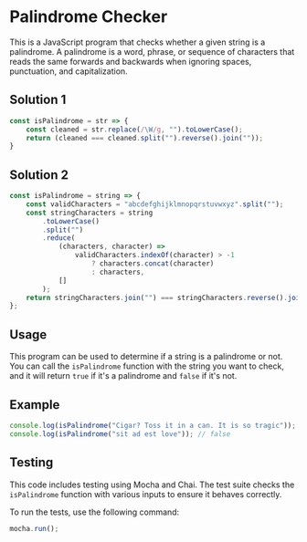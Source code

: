 # Palindrome Checker

This is a JavaScript program that checks whether a given string is a palindrome. A palindrome is a word, phrase, or sequence of characters that reads the same forwards and backwards when ignoring spaces, punctuation, and capitalization. 

## Solution 1

```javascript
const isPalindrome = str => {
    const cleaned = str.replace(/\W/g, "").toLowerCase();
    return (cleaned === cleaned.split("").reverse().join(""));
}
```

## Solution 2

```javascript
const isPalindrome = string => {
    const validCharacters = "abcdefghijklmnopqrstuvwxyz".split("");
    const stringCharacters = string
        .toLowerCase()
        .split("")
        .reduce(
            (characters, character) =>
                validCharacters.indexOf(character) > -1
                    ? characters.concat(character)
                    : characters,
            []
        );
    return stringCharacters.join("") === stringCharacters.reverse().join("");
};
```

## Usage

This program can be used to determine if a string is a palindrome or not. You can call the `isPalindrome` function with the string you want to check, and it will return `true` if it's a palindrome and `false` if it's not.

## Example

```javascript
console.log(isPalindrome("Cigar? Toss it in a can. It is so tragic")); // true
console.log(isPalindrome("sit ad est love")); // false
```

## Testing

This code includes testing using Mocha and Chai. The test suite checks the `isPalindrome` function with various inputs to ensure it behaves correctly.

To run the tests, use the following command:

```javascript
mocha.run();
```